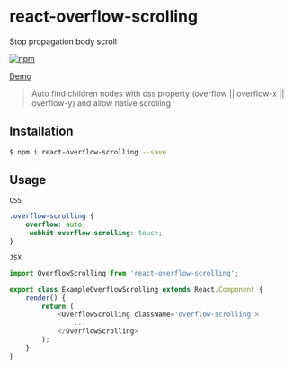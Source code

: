 react-overflow-scrolling
=====================
Stop propagation body scroll

[![npm](https://img.shields.io/npm/v/react-overflow-scrolling.svg)](https://www.npmjs.com/package/react-overflow-scrolling)

[Demo](https://evokit.net/demo/react-overflow-scrolling/)

> Auto find children nodes with css property (overflow || overflow-x || overflow-y) and allow native scrolling

## Installation

```bash
$ npm i react-overflow-scrolling --save
```

## Usage

`CSS`

```css
.overflow-scrolling {
    overflow: auto;
    -webkit-overflow-scrolling: touch;
}
```

`JSX`

```js
import OverflowScrolling from 'react-overflow-scrolling';

export class ExampleOverflowScrolling extends React.Component {
    render() {
        return (
            <OverflowScrolling className='overflow-scrolling'>
                ...
            </OverflowScrolling>
        );
    }
}
```
